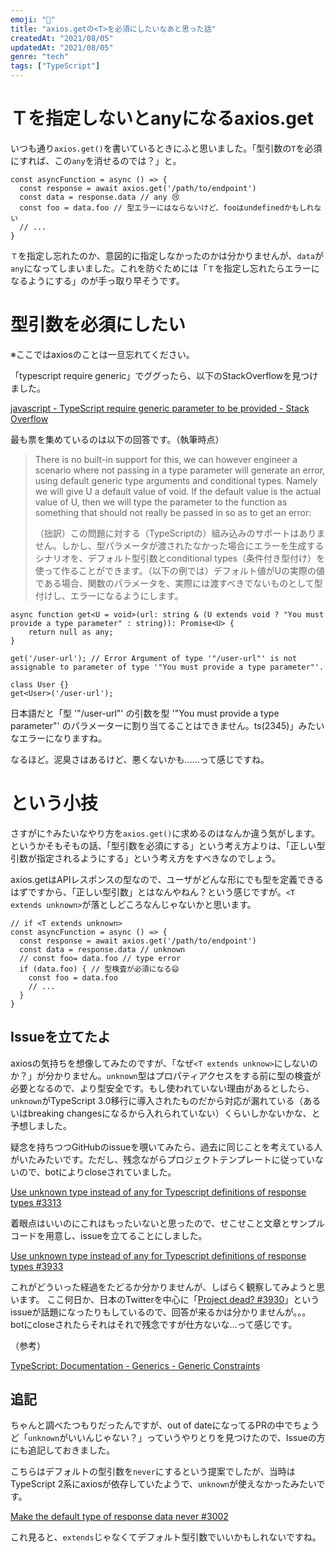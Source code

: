 ```yaml
---
emoji: "💙"
title: "axios.getの<T>を必須にしたいなあと思った話"
createdAt: "2021/08/05"
updatedAt: "2021/08/05"
genre: "tech"
tags: ["TypeScript"]
---
```


# Ｔを指定しないとanyになるaxios.get

いつも通り`axios.get()`を書いているときにふと思いました。「型引数の`T`を必須にすれば、この`any`を消せるのでは？」と。

```tsx
const asyncFunction = async () => {
  const response = await axios.get('/path/to/endpoint')
  const data = response.data // any 😢
  const foo = data.foo // 型エラーにはならないけど、fooはundefinedかもしれない
  // ...
}
```

`Ｔ`を指定し忘れたのか、意図的に指定しなかったのかは分かりませんが、`data`が`any`になってしまいました。これを防ぐためには「`Ｔ`を指定し忘れたらエラーになるようにする」のが手っ取り早そうです。

# 型引数を必須にしたい

※ここではaxiosのことは一旦忘れてください。

「typescript require generic」でググったら、以下のStackOverflowを見つけました。

[javascript - TypeScript require generic parameter to be provided - Stack Overflow](https://stackoverflow.com/questions/51173191/typescript-require-generic-parameter-to-be-provided)

最も票を集めているのは以下の回答です。（執筆時点）

> There is no built-in support for this, we can however engineer a scenario where not passing in a type parameter will generate an error, using default generic type arguments and conditional types. Namely we will give U a default value of void. If the default value is the actual value of U, then we will type the parameter to the function as something that should not really be passed in so as to get an error:
>
> （拙訳）この問題に対する（TypeScriptの）組み込みのサポートはありません。しかし、型パラメータが渡されたなかった場合にエラーを生成するシナリオを、デフォルト型引数とconditional types（条件付き型付け）を使って作ることができます。（以下の例では）デフォルト値がUの実際の値である場合、関数のパラメータを、実際には渡すべきでないものとして型付けし、エラーになるようにします。

```tsx
async function get<U = void>(url: string & (U extends void ? "You must provide a type parameter" : string)): Promise<U> {
    return null as any;
}

get('/user-url'); // Error Argument of type '"/user-url"' is not assignable to parameter of type '"You must provide a type parameter"'.

class User {}
get<User>('/user-url');
```

日本語だと「型 '"/user-url"' の引数を型 '"You must provide a type parameter"' のパラメーターに割り当てることはできません。ts(2345)」みたいなエラーになりますね。

なるほど。泥臭さはあるけど、悪くないかも……って感じですね。

# <T extends unknown>という小技

さすがに↑みたいなやり方を`axios.get()`に求めるのはなんか違う気がします。というかそもそもの話、「型引数を必須にする」という考え方よりは、「正しい型引数が指定されるようにする」という考え方をすべきなのでしょう。

axios.getはAPIレスポンスの型なので、ユーザがどんな形にでも型を定義できるはずですから、「正しい型引数」とはなんやねん？という感じですが。`<T extends unknown>`が落としどころなんじゃないかと思います。

```tsx
// if <T extends unknown>
const asyncFunction = async () => {
  const response = await axios.get('/path/to/endpoint')
  const data = response.data // unknown
  // const foo= data.foo // type error
  if (data.foo) { // 型検査が必須になる😄 
    const foo = data.foo
    // ...
  }
}
```

## Issueを立てたよ

axiosの気持ちを想像してみたのですが、「なぜ`<T extends unknow>`にしないのか？」が分かりません。`unknown`型はプロパティアクセスをする前に型の検査が必要となるので、より型安全です。もし使われていない理由があるとしたら、`unknown`がTypeScript 3.0移行に導入されたものだから対応が漏れている（あるいはbreaking changesになるから入れられていない）くらいしかないかな、と予想しました。

疑念を持ちつつGitHubのissueを覗いてみたら、過去に同じことを考えている人がいたみたいです。ただし、残念ながらプロジェクトテンプレートに従っていないので、botによりcloseされていました。

[Use unknown type instead of any for Typescript definitions of response types #3313](https://github.com/axios/axios/issues/3313)

着眼点はいいのにこれはもったいないと思ったので、せこせこと文章とサンプルコードを用意し、issueを立てることにしました。

[Use unknown type instead of any for Typescript definitions of response types #3933](https://github.com/axios/axios/issues/3933)

これがどういった経過をたどるか分かりませんが、しばらく観察してみようと思います。
ここ何日か、日本のTwitterを中心に「[Project dead? #3930](https://github.com/axios/axios/issues/3930)」というissueが話題になったりもしているので、回答が来るかは分かりませんが。。。
botにcloseされたらそれはそれで残念ですが仕方ないな…って感じです。

（参考）

[TypeScript: Documentation - Generics - Generic Constraints](https://www.typescriptlang.org/docs/handbook/2/generics.html#generic-constraints)


## 追記

ちゃんと調べたつもりだったんですが、out of dateになってるPRの中でちょうど「`unknown`がいいんじゃない？」っていうやりとりを見つけたので、Issueの方にも追記しておきました。

こちらはデフォルトの型引数を`never`にするという提案でしたが、当時はTypeScript 2系にaxiosが依存していたようで、`unknown`が使えなかったみたいです。

[Make the default type of response data never #3002](https://github.com/axios/axios/pull/3002)

これ見ると、`extends`じゃなくてデフォルト型引数でいいかもしれないですね。
